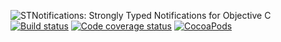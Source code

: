 
![STNotifications: Strongly Typed Notifications for Objective C](https://raw.githubusercontent.com/neisip/StronglyTypedNotifications/master/STNotifications.png)
  <a href="https://travis-ci.org/neisip/StronglyTypedNotifications"><img alt="Build status" src="https://travis-ci.org/neisip/StronglyTypedNotifications.svg?branch=master"/></a>
  <a href="http://codecov.io/github/neisip/StronglyTypedNotifications"><img alt="Code coverage status" src="http://codecov.io/github/neisip/StronglyTypedNotifications/coverage.svg?branch=master"/></a>
  <a href="https://travis-ci.org/neisip/StronglyTypedNotifications"><img alt="CocoaPods" src="https://img.shields.io/cocoapods/v/STNotifications.svg"/></a>
